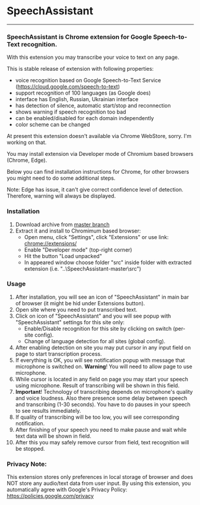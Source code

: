 # SpeechAssistant

-------------------------------------------------------------------------
### SpeechAssistant is Chrome extension for Google Speech-to-Text recognition.
With this extension you may transcribe your voice to text on any page. 

This is stable release of extension with following properties:
+ voice recognition based on Google Speech-to-Text Service (https://cloud.google.com/speech-to-text)
+ support recognition of 100 languages (as Google does) 
+ interface has English, Russian, Ukrainian interface
+ has detection of silence, automatic start/stop and reconnection
+ shows warning if speech recognition too bad
+ can be enabled/disabled for each domain independently
+ color scheme can be changed

At present this extension doesn't available via Chrome WebStore, sorry. I'm working on that.

You may install extension via Developer mode of Chromium based browsers (Chrome, Edge).

Below you can find installation instructions for Chrome, for other browsers you might need to do some additional steps.

Note: Edge has issue, it can't give correct confidence level of detection. Therefore, warning will always be displayed.

### Installation
1. Download archive from [master branch](https://github.com/Yuribtr/SpeechAssistant/archive/refs/heads/master.zip)
2. Extract it and install to Chromimum based browser:
   - Open menu, click "Settings", click "Extensions" or use link: [chrome://extensions/](chrome://extensions/)
   - Enable "Developer mode" (top-right corner)
   - Hit the button "Load unpacked"
   - In appeared window choose folder "src" inside folder with extracted extension (i.e. "..\SpeechAssistant-master\src")


### Usage
1. After installation, you will see an icon of "SpeechAssistant" in main bar of browser (it might be hid under Extensions button).
2. Open site where you need to put transcribed text.
3. Click on icon of "SpeechAssistant" and you will see popup with "SpeechAssistant" settings for this site only: 
   - Enable/Disable recognition for this site by clicking on switch (per-site config).
   - Change of language detection for all sites (global config).
4. After enabling detection on site you may put cursor in any input field on page to start transcription process.
5. If everything is OK, you will see notification popup with message that microphone is switched on. **Warning**! You will need to allow page to use microphone.
6. While cursor is located in any field on page you may start your speech using microphone. Result of transcribing will be shown in this field.
7. **Important**! Technology of transcribing depends on microphone's quality and voice loudness. Also there presence some delay between speech and transcribing (1-30 seconds). You have to do pauses in your speech to see results immediately.
8. If quality of transcribing will be too low, you will see corresponding notification.
9. After finishing of your speech you need to make pause and wait while text data will be shown in field. 
10. After this you may safely remove cursor from field, text recognition will be stopped. 


### Privacy Note:
This extension stores only preferences in local storage of browser and does NOT store any audio/text data from user input.
By using this extension, you automatically agree with Google's Privacy Policy: https://policies.google.com/privacy
